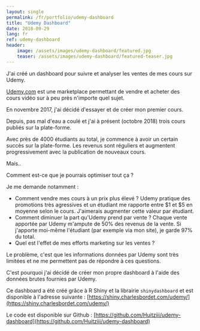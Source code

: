 ```yaml
---
layout: single
permalink: /fr/portfolio/udemy-dashboard
title: "Udemy Dashboard"
date: 2018-09-29
lang: fr
ref: udemy-dashboard
header:
    image: /assets/images/udemy-dashboard/featured.jpg
    teaser: /assets/images/udemy-dashboard/featured-teaser.jpg
---
```


J'ai créé un dashboard pour suivre et analyser les ventes de mes cours sur Udemy.

[Udemy.com](https://www.udemy.com/) est une marketplace permettant de vendre et acheter des cours vidéo sur à peu près n'importe quel sujet.

En novembre 2017, j'ai décidé d'essayer et de créer mon premier cours.

Depuis, pas mal d'eau a coulé et j'ai à présent (octobre 2018) trois cours publiés sur la plate-forme.

Avec près de 4000 étudiants au total, je commence à avoir un certain succès sur la plate-forme. Les revenus sont réguliers et augmentent progressivement avec la publication de nouveaux cours.

Mais..

Comment est-ce que je pourrais optimiser tout ça ?

Je me demande notamment :

* Comment vendre mes cours à un prix plus élevé ? Udemy pratique des promotions très agressives et un étudiant me rapporte entre $1 et $5 en moyenne selon le cours. J'aimerais augmenter cette valeur par étudiant.
* Comment diminuer la part qu'Udemy prend par vente ? Chaque vente apportée par Udemy m'ampute de 50% des revenus de la vente. Si j'apporte moi-même l'étudiant (par exemple via mon site), je garde 97% du total. 
* Quel est l'effet de mes efforts marketing sur les ventes ?

Le problème, c'est que les informations données par Udemy sont très limitées et ne me permettent pas de répondre à ces questions.

C'est pourquoi j'ai décidé de créer mon propre dashboard à l'aide des données brutes fournies par Udemy.

Ce dashboard a été créé grâce à R Shiny et la librairie `shinydashboard` et est disponible à l'adresse suivante : [https://shiny.charlesbordet.com/udemy/](https://shiny.charlesbordet.com/udemy/)

Le code est disponible sur Github : [https://github.com/Huitziii/udemy-dashboard](https://github.com/Huitziii/udemy-dashboard)
